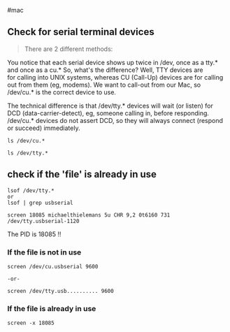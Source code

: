 #mac
## Check for serial terminal devices
> There are 2 different methods:

You notice that each serial device shows up twice in /dev, once as a tty.* and once as a cu.\* So, what's the difference? Well, TTY devices are for calling into UNIX systems, whereas CU (Call-Up) devices are for calling out from them (eg, modems). We want to call-out from our Mac, so /dev/cu.* is the correct device to use. 

The technical difference is that /dev/tty.* devices will wait (or listen) for DCD (data-carrier-detect), eg, someone calling in, before responding. /dev/cu.* devices do not assert DCD, so they will always connect (respond or succeed) immediately.

```
ls /dev/cu.*
```

```
ls /dev/tty.*
```
## check if the 'file' is already in use

```
lsof /dev/tty.*
or
lsof | grep usbserial

screen 18085 michaelthielemans 5u CHR 9,2 0t6160 731 /dev/tty.usbserial-1120
```

The PID is 18085 !!
### If the file is not in use

```
screen /dev/cu.usbserial 9600

-or-

screen /dev/tty.usb.......... 9600
```

### If the file is already in use
```
screen -x 18085
```